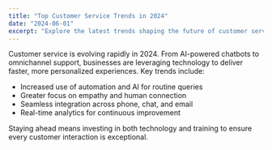 ```yaml
---
title: "Top Customer Service Trends in 2024"
date: "2024-06-01"
excerpt: "Explore the latest trends shaping the future of customer service and how your business can stay ahead."
---
```


Customer service is evolving rapidly in 2024. From AI-powered chatbots to omnichannel support, businesses are leveraging technology to deliver faster, more personalized experiences. Key trends include:

- Increased use of automation and AI for routine queries
- Greater focus on empathy and human connection
- Seamless integration across phone, chat, and email
- Real-time analytics for continuous improvement

Staying ahead means investing in both technology and training to ensure every customer interaction is exceptional.
